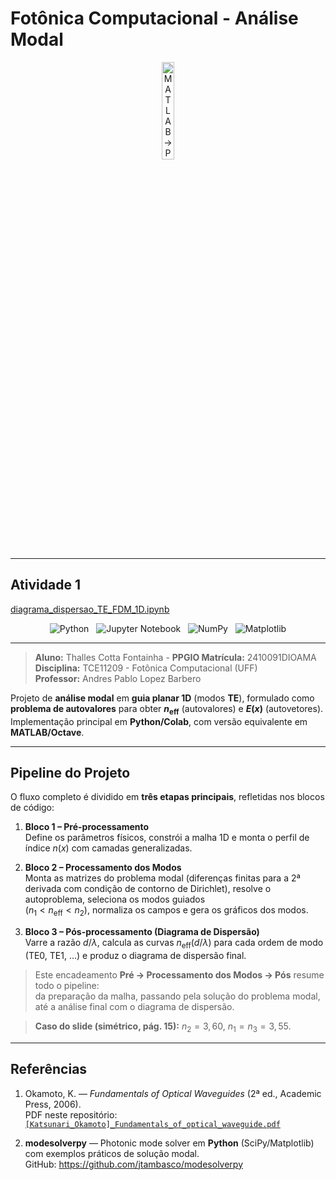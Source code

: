 # Fotônica Computacional - Análise Modal 

<p align="center"> <img src="https://codeconverter.com/images/convert-matlab-to-python.png" alt="MATLAB → Python" style="width:20%;">

---
## Atividade 1
[diagrama_dispersao_TE_FDM_1D.ipynb](https://github.com/thallescotta/fotonica-computacional-uff-2025-2/blob/main/diagrama_dispersao_TE_FDM_1D.ipynb)

<p align="center">
  <img src="https://img.shields.io/badge/Python-3.11%2B-blue?logo=python&logoColor=white" alt="Python" />
  &nbsp;
  <img src="https://img.shields.io/badge/Jupyter-Notebook-orange?logo=jupyter&logoColor=white" alt="Jupyter Notebook" />
  &nbsp;
  <img src="https://img.shields.io/badge/NumPy-1.x-lightgrey?logo=numpy&logoColor=013243" alt="NumPy" />
  &nbsp;
  <img src="https://img.shields.io/badge/Matplotlib-3.x-lightgrey?logo=plotly&logoColor=white" alt="Matplotlib" />
</p>



---


> **Aluno:** Thalles Cotta Fontainha - **PPGIO Matrícula:** 2410091DIOAMA  
> **Disciplina:** TCE11209 - Fotônica Computacional (UFF)  
> **Professor:** Andres Pablo Lopez Barbero

Projeto de **análise modal** em **guia planar 1D** (modos **TE**), formulado como **problema de autovalores** para obter **$n_\mathrm{eff}$** (autovalores) e **$E(x)$** (autovetores). Implementação principal em **Python/Colab**, com versão equivalente em **MATLAB/Octave**.

---

## Pipeline do Projeto

O fluxo completo é dividido em **três etapas principais**, refletidas nos blocos de código:

1. **Bloco 1 – Pré-processamento**  
   Define os parâmetros físicos, constrói a malha 1D e monta o perfil de índice $n(x)$ com camadas generalizadas.  

2. **Bloco 2 – Processamento dos Modos**  
   Monta as matrizes do problema modal (diferenças finitas para a 2ª derivada com condição de contorno de Dirichlet), resolve o autoproblema, seleciona os modos guiados  
   ($n_1 < n_\mathrm{eff} < n_2$), normaliza os campos e gera os gráficos dos modos.

3. **Bloco 3 – Pós-processamento (Diagrama de Dispersão)**  
   Varre a razão $d/\lambda$, calcula as curvas $n_\mathrm{eff}(d/\lambda)$ para cada ordem de modo (TE0, TE1, …) e produz o diagrama de dispersão final.

> Este encadeamento **Pré → Processamento dos Modos → Pós** resume todo o pipeline:  
> da preparação da malha, passando pela solução do problema modal, até a análise final com o diagrama de dispersão.


> **Caso do slide (simétrico, pág. 15):** $n_2 = 3{,}60$, $n_1 = n_3 = 3{,}55$.


---

## Referências
1. Okamoto, K. — *Fundamentals of Optical Waveguides* (2ª ed., Academic Press, 2006).  
   PDF neste repositório: [`[Katsunari_Okamoto]_Fundamentals_of_optical_waveguide.pdf`](./%5BKatsunari_Okamoto%5D_Fundamentals_of_optical_waveguide.pdf)

2. **modesolverpy** — Photonic mode solver em **Python** (SciPy/Matplotlib) com exemplos práticos de solução modal.  
   GitHub: <https://github.com/jtambasco/modesolverpy>

